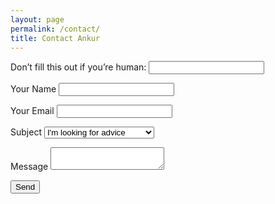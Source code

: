 ```yaml
---
layout: page
permalink: /contact/
title: Contact Ankur
---
```

<div class="page-wrapper">
  <form name="contact" method="POST" data-netlify="true" class="basic-grey" netlify-honeypot="maverick">
    <p class="honey">
      <label>
        Don’t fill this out if you’re human: <input name="maverick" />
      </label>
    </p>
    <p>
      <label>
        <span>Your Name</span>
        <input type="text" name="name" />
       </label>   
    </p>
    <p>
      <label>
        <span>Your Email</span>
        <input type="email" name="email" />
      </label>
    </p>
    <p>
      <label>
        <span>Subject</span>
        <select name="subject">
          <option value="question">I'm looking for advice</option>
          <option value="coaching">I'm interested in Coaching</option>
          <option value="other">Just saying hi!</option>
        </select>
       </label>
    </p>
    <p>
      <label>
        <span>Message</span>
        <textarea name="message"></textarea>
      </label>
    </p>
    <p>
      <label>
        <span></span>
        <button class="button" type="submit">Send</button>
      </label>
    </p>
  </form>
</div>
